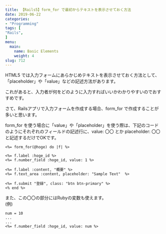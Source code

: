 ```yaml
---
title: 【Rails5】form_for で最初からテキストを表示させておく方法
date: 2019-06-22
categories:
- "Programming"
tags: [
"Rails",
]
menu:
  main:
    name: Basic Elements
    weight: 4
slug: 712
---
```


HTML5 では入力フォームにあらかじめテキストを表示させておく方法として、「placeholder」や「value」などの記述方法があります。

これがあると、入力者が何をどのように入力すればいいかわかりやすいのでおすすめです。

さて、Railsアプリで入力フォームを作成する場合、form_for で作成することが多いと思います。

form_for を使う場合に「value」や「placeholder」を使う際は、下記のコードのようにそれぞれのフィールドの記述行に、value: 〇〇 とか placeholder: 〇〇 と記述するだけでOKです。

```
<%= form_for(@hoge) do |f| %>

<%= f.label :hoge_id %>
<%= f.number_field :hoge_id, value: 1 %>

<%= f.label :content, "概要" %>
<%= f.text_area :content, placeholder: "Sample Text"  %>

<%= f.submit "登録", class: "btn btn-primary" %>
<% end %>
```

また、この〇〇の部分にはRubyの変数も使えます。  
(例)

```
num = 10
...
...
<%= f.number_field :hoge_id, value: num %>
```
